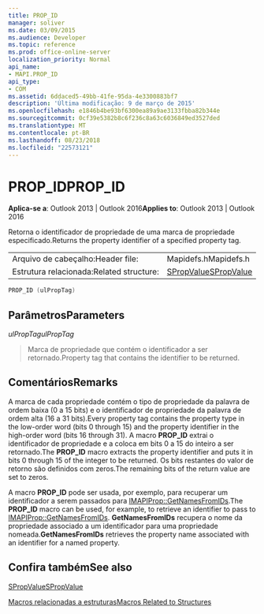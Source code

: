 ```yaml
---
title: PROP_ID
manager: soliver
ms.date: 03/09/2015
ms.audience: Developer
ms.topic: reference
ms.prod: office-online-server
localization_priority: Normal
api_name:
- MAPI.PROP_ID
api_type:
- COM
ms.assetid: 6ddaced5-49bb-41fe-95da-4e3300883bf7
description: 'Última modificação: 9 de março de 2015'
ms.openlocfilehash: e1846b4be93bf6300ea89a9ae3133fbba82b344e
ms.sourcegitcommit: 0cf39e5382b8c6f236c8a63c6036849ed3527ded
ms.translationtype: MT
ms.contentlocale: pt-BR
ms.lasthandoff: 08/23/2018
ms.locfileid: "22573121"
---
```

# <a name="propid"></a><span data-ttu-id="488a9-103">PROP_ID</span><span class="sxs-lookup"><span data-stu-id="488a9-103">PROP_ID</span></span>

  
  
<span data-ttu-id="488a9-104">**Aplica-se a**: Outlook 2013 | Outlook 2016</span><span class="sxs-lookup"><span data-stu-id="488a9-104">**Applies to**: Outlook 2013 | Outlook 2016</span></span> 
  
<span data-ttu-id="488a9-105">Retorna o identificador de propriedade de uma marca de propriedade especificado.</span><span class="sxs-lookup"><span data-stu-id="488a9-105">Returns the property identifier of a specified property tag.</span></span>
  
|||
|:-----|:-----|
|<span data-ttu-id="488a9-106">Arquivo de cabeçalho:</span><span class="sxs-lookup"><span data-stu-id="488a9-106">Header file:</span></span>  <br/> |<span data-ttu-id="488a9-107">Mapidefs.h</span><span class="sxs-lookup"><span data-stu-id="488a9-107">Mapidefs.h</span></span>  <br/> |
|<span data-ttu-id="488a9-108">Estrutura relacionada:</span><span class="sxs-lookup"><span data-stu-id="488a9-108">Related structure:</span></span>  <br/> |[<span data-ttu-id="488a9-109">SPropValue</span><span class="sxs-lookup"><span data-stu-id="488a9-109">SPropValue</span></span>](spropvalue.md) <br/> |
   
```cpp
PROP_ID (ulPropTag)
```

## <a name="parameters"></a><span data-ttu-id="488a9-110">Parâmetros</span><span class="sxs-lookup"><span data-stu-id="488a9-110">Parameters</span></span>

 <span data-ttu-id="488a9-111">_ulPropTag_</span><span class="sxs-lookup"><span data-stu-id="488a9-111">_ulPropTag_</span></span>
  
> <span data-ttu-id="488a9-112">Marca de propriedade que contém o identificador a ser retornado.</span><span class="sxs-lookup"><span data-stu-id="488a9-112">Property tag that contains the identifier to be returned.</span></span>
    
## <a name="remarks"></a><span data-ttu-id="488a9-113">Comentários</span><span class="sxs-lookup"><span data-stu-id="488a9-113">Remarks</span></span>

<span data-ttu-id="488a9-114">A marca de cada propriedade contém o tipo de propriedade da palavra de ordem baixa (0 a 15 bits) e o identificador de propriedade da palavra de ordem alta (16 a 31 bits).</span><span class="sxs-lookup"><span data-stu-id="488a9-114">Every property tag contains the property type in the low-order word (bits 0 through 15) and the property identifier in the high-order word (bits 16 through 31).</span></span> <span data-ttu-id="488a9-115">A macro **PROP_ID** extrai o identificador de propriedade e a coloca em bits 0 a 15 do inteiro a ser retornado.</span><span class="sxs-lookup"><span data-stu-id="488a9-115">The **PROP_ID** macro extracts the property identifier and puts it in bits 0 through 15 of the integer to be returned.</span></span> <span data-ttu-id="488a9-116">Os bits restantes do valor de retorno são definidos com zeros.</span><span class="sxs-lookup"><span data-stu-id="488a9-116">The remaining bits of the return value are set to zeros.</span></span> 
  
<span data-ttu-id="488a9-117">A macro **PROP_ID** pode ser usada, por exemplo, para recuperar um identificador a serem passados para [IMAPIProp::GetNamesFromIDs](imapiprop-getnamesfromids.md).</span><span class="sxs-lookup"><span data-stu-id="488a9-117">The **PROP_ID** macro can be used, for example, to retrieve an identifier to pass to [IMAPIProp::GetNamesFromIDs](imapiprop-getnamesfromids.md).</span></span> <span data-ttu-id="488a9-118">**GetNamesFromIDs** recupera o nome da propriedade associado a um identificador para uma propriedade nomeada.</span><span class="sxs-lookup"><span data-stu-id="488a9-118">**GetNamesFromIDs** retrieves the property name associated with an identifier for a named property.</span></span> 
  
## <a name="see-also"></a><span data-ttu-id="488a9-119">Confira também</span><span class="sxs-lookup"><span data-stu-id="488a9-119">See also</span></span>



[<span data-ttu-id="488a9-120">SPropValue</span><span class="sxs-lookup"><span data-stu-id="488a9-120">SPropValue</span></span>](spropvalue.md)


[<span data-ttu-id="488a9-121">Macros relacionadas a estruturas</span><span class="sxs-lookup"><span data-stu-id="488a9-121">Macros Related to Structures</span></span>](macros-related-to-structures.md)

